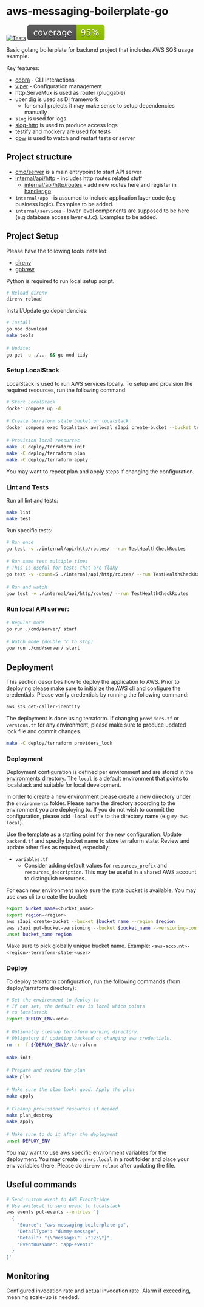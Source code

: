 # aws-messaging-boilerplate-go

[![Tests](https://github.com/gemyago/aws-messaging-boilerplate-go/actions/workflows/run-tests.yml/badge.svg)](https://github.com/gemyago/aws-messaging-boilerplate-go/actions/workflows/run-tests.yml)
[![Coverage](https://raw.githubusercontent.com/gemyago/aws-messaging-boilerplate-go/test-artifacts/coverage/golang-coverage.svg)](https://htmlpreview.github.io/?https://raw.githubusercontent.com/gemyago/aws-messaging-boilerplate-go/test-artifacts/coverage/golang-coverage.html)

Basic golang boilerplate for backend project that includes AWS SQS usage example.

Key features:
* [cobra](github.com/spf13/cobra) - CLI interactions
* [viper](github.com/spf13/viper) - Configuration management
* http.ServeMux is used as router (pluggable)
* uber [dig](go.uber.org/dig) is used as DI framework
  * for small projects it may make sense to setup dependencies manually
* `slog` is used for logs
* [slog-http](github.com/samber/slog-http) is used to produce access logs
* [testify](github.com/stretchr/testify) and [mockery](github.com/vektra/mockery) are used for tests
* [gow](github.com/mitranim/gow) is used to watch and restart tests or server

## Project structure

* [cmd/server](./cmd/server) is a main entrypoint to start API server
* [internal/api/http](./internal/api/http) - includes http routes related stuff
  * [internal/api/http/routes](./internal/api/http/routes) - add new routes here and register in [handler.go](./internal/api/http/server/handler.go)
* `internal/app` - is assumed to include application layer code (e.g business logic). Examples to be added.
* `internal/services` - lower level components are supposed to be here (e.g database access layer e.t.c). Examples to be added.

## Project Setup

Please have the following tools installed: 
* [direnv](https://github.com/direnv/direnv) 
* [gobrew](https://github.com/kevincobain2000/gobrew#install-or-update)

Python is required to run local setup script. 
```bash
# Reload direnv
direnv reload
```

Install/Update go dependencies: 
```sh
# Install 
go mod download
make tools

# Update:
go get -u ./... && go mod tidy
```

### Setup LocalStack

LocalStack is used to run AWS services locally. To setup and provision the required resources, run the following command:

```bash
# Start LocalStack
docker compose up -d

# Create terraform state bucket on localstack
docker compose exec localstack awslocal s3api create-bucket --bucket terraform-local --region us-east-1

# Provision local resources
make -C deploy/terraform init
make -C deploy/terraform plan
make -C deploy/terraform apply
```

You may want to repeat plan and apply steps if changing the configuration.

### Lint and Tests

Run all lint and tests:
```bash
make lint
make test
```

Run specific tests:
```bash
# Run once
go test -v ./internal/api/http/routes/ --run TestHealthCheckRoutes

# Run same test multiple times
# This is useful for tests that are flaky
go test -v -count=5 ./internal/api/http/routes/ --run TestHealthCheckRoutes

# Run and watch
gow test -v ./internal/api/http/routes/ --run TestHealthCheckRoutes
```
### Run local API server:

```bash
# Regular mode
go run ./cmd/server/ start

# Watch mode (double ^C to stop)
gow run ./cmd/server/ start
```

## Deployment

This section describes how to deploy the application to AWS. Prior to deploying please make sure to initialize the AWS cli and configure the credentials. Please verify credentials by running the following command:
```bash
aws sts get-caller-identity
```

The deployment is done using terraform. If changing `providers.tf` or `versions.tf` for any environment, please make sure to produce updated lock file and commit changes.

```bash
make -C deploy/terraform providers_lock
``` 

### Deployment

Deployment configuration is defined per environment and are stored in the [environments](./deploy/terraform/environments) directory. The `local` is a default environment that points to localstack and suitable for local development.

In order to create a new environment please create a new directory under the `environments` folder. Please name the directory according to the environment you are deploying to. If you do not wish to commit the configuration, please add `-local` suffix to the directory name (e.g `my-aws-local`). 

Use the [template](./deploy/terraform/environments/template) as a starting point for the new configuration. Update `backend.tf` and specify bucket name to store terraform state. Review and update other files as required, especially:
* `variables.tf`
  * Consider adding default values for `resources_prefix` and `resources_description`. This may be useful in a shared AWS account to distinguish resources.

For each new environment make sure the state bucket is available. You may use aws cli to create the bucket:
```bash
export bucket_name=<bucket_name>
export region=<region>
aws s3api create-bucket --bucket $bucket_name --region $region
aws s3api put-bucket-versioning --bucket $bucket_name --versioning-configuration Status=Enabled
unset bucket_name region
```
Make sure to pick globally unique bucket name. Example: `<aws-account>-<region>-terraform-state-<user>`

### Deploy

To deploy terraform configuration, run the following commands (from deploy/terraform directory):
```bash
# Set the environment to deploy to
# If not set, the default env is local which points
# to localstack
export DEPLOY_ENV=<env>

# Optionally cleanup terraform working directory.
# Obligatory if updating backend or changing aws credentials.
rm -r -f ${DEPLOY_ENV}/.terraform

make init

# Prepare and review the plan
make plan

# Make sure the plan looks good. Apply the plan
make apply

# Cleanup provisioned resources if needed
make plan_destroy
make apply

# Make sure to do it after the deployment
unset DEPLOY_ENV
```

You may want to use aws specific environment variables for the deployment. You may create `.envrc.local` in a root folder and place your env variables there. Please do `direnv reload` after updating the file.

## Useful commands

```bash
# Send custom event to AWS EventBridge
# Use awslocal to send event to localstack
aws events put-events --entries '[
  {
    "Source": "aws-messaging-boilerplate-go",
    "DetailType": "dummy-message",
    "Detail": "{\"message\": \"123\"}",
    "EventBusName": "app-events"
  }
]'
```

## Monitoring

Configured invocation rate and actual invocation rate. Alarm if exceeding, meaning scale-up is needed.